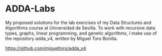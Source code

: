 # ADDA-Labs

My proposed solutions for the lab exercises of my Data Structures and Algorithms course at Universidad de Sevilla. To work with recursive data types, graphs, linear programming, and genetic algorithms, I make use of the repository adda_v4, written by Miguel Toro Bonilla.

https://github.com/migueltoro/adda_v4
